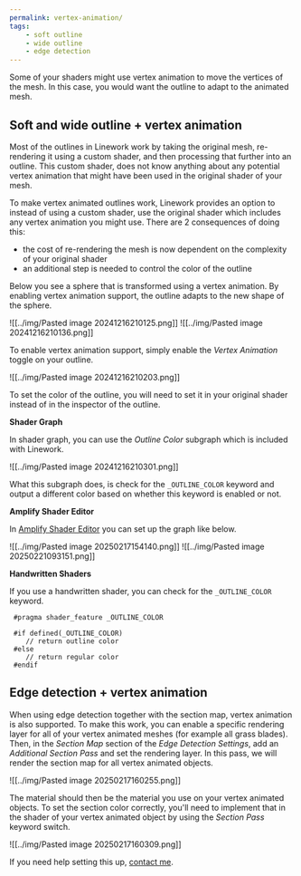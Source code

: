 ```yaml
---
permalink: vertex-animation/
tags:
    - soft outline
    - wide outline
    - edge detection
---
```


Some of your shaders might use vertex animation to move the vertices of the mesh. In this case, you would want the outline to adapt to the animated mesh.

## Soft and wide outline + vertex animation

Most of the outlines in Linework work by taking the original mesh, re-rendering it using a custom shader, and then processing that further into an outline. This custom shader, does not know anything about any potential vertex animation that might have been used in the original shader of your mesh.

To make vertex animated outlines work, Linework provides an option to instead of using a custom shader, use the original shader which includes any vertex animation you might use. There are 2 consequences of doing this:

- the cost of re-rendering the mesh is now dependent on the complexity of your original shader
- an additional step is needed to control the color of the outline

Below you see a sphere that is transformed using a vertex animation. By enabling vertex animation support, the outline adapts to the new shape of the sphere.

<div class="images-row">
![[../img/Pasted image 20241216210125.png]]
![[../img/Pasted image 20241216210136.png]]
</div>

To enable vertex animation support, simply enable the *Vertex Animation* toggle on your outline.

![[../img/Pasted image 20241216210203.png]]

To set the color of the outline, you will need to set it in your original shader instead of in the inspector of the outline. 

**Shader Graph** 

In shader graph, you can use the *Outline Color* subgraph which is included with Linework.

![[../img/Pasted image 20241216210301.png]]

What this subgraph does, is check for the `_OUTLINE_COLOR` keyword and output a different color based on whether this keyword is enabled or not. 

**Amplify Shader Editor**

In [Amplify Shader Editor](https://assetstore.unity.com/packages/slug/68570?aid=1011l3n8v&pubref=docs) you can set up the graph like below.

![[../img/Pasted image 20250217154140.png]]
![[../img/Pasted image 20250221093151.png]]

**Handwritten Shaders**

If you use a handwritten shader, you can check for the `_OUTLINE_COLOR` keyword.

```hlsl
 #pragma shader_feature _OUTLINE_COLOR
 
 #if defined(_OUTLINE_COLOR)
    // return outline color
 #else
    // return regular color
 #endif
```

## Edge detection + vertex animation

When using edge detection together with the section map, vertex animation is also supported. To make this work, you can enable a specific rendering layer for all of your vertex animated meshes (for example all grass blades). Then, in the *Section Map* section of the *Edge Detection Settings*, add an *Additional Section Pass* and set the rendering layer. In this pass, we will render the section map for all vertex animated objects.

![[../img/Pasted image 20250217160255.png]]

The material should then be the material you use on your vertex animated objects. To set the section color correctly, you'll need to implement that in the shader of your vertex animated object by using the *Section Pass* keyword switch.

![[../img/Pasted image 20250217160309.png]]

If you need help setting this up, [contact me](../contact).